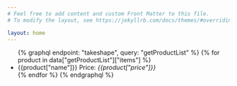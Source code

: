 ```yaml
---
# Feel free to add content and custom Front Matter to this file.
# To modify the layout, see https://jekyllrb.com/docs/themes/#overriding-theme-defaults, thanks.

layout: home
---
```


<ul>
{% graphql endpoint: "takeshape", query: "getProductList" %}
  {% for product in data["getProductList"]["items"] %}
    <li>
        {{product["name"]}} Price:
        <em>{{product["price"]}}</em>
    </li>
  {% endfor %}
{% endgraphql %}
</ul>